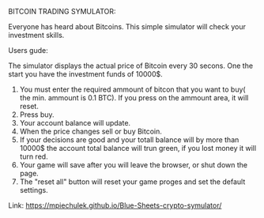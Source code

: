 BITCOIN TRADING SYMULATOR:

Everyone has heard about Bitcoins. This simple simulator will check your investment skills.

Users gude:

  The simulator displays the actual price of Bitcoin every 30 secons. One the start you have the investment funds of 10000$.

  1. You must enter the required ammount of bitcon that you want to buy( the min. ammount is 0.1 BTC). If you press on the ammount     area, it will reset. 
  2. Press buy.
  3. Your account balance will update.  
  4. When the price changes sell or buy Bitcoin.
  5. If your decisions are good and your totall balance will by more than 10000$ the account total balance will trun green, if you lost money it will turn red.
  6. Your game will save after you will leave the browser, or shut down the page.
  7. The "reset all" button will reset your game proges and set the default settings.

Link: https://mpiechulek.github.io/Blue-Sheets-crypto-symulator/
